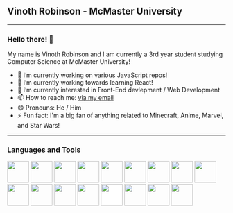 ## Vinoth Robinson - McMaster University
---
### Hello there! 👋

My name is Vinoth Robinson and I am currently a 3rd year student studying Computer Science at McMaster University!

- 🔭 I’m currently working on various JavaScript repos!
- 🌱 I’m currently working towards learning React!
- 🤔 I’m currently interested in Front-End devlepment / Web Development
- 📫 How to reach me: <a href = "mailto: vinothrobinson03@gmail.com">via my email</a>
- 😄 Pronouns: He / Him
- ⚡ Fun fact: I'm a big fan of anything related to Minecraft, Anime, Marvel, and Star Wars!

---

### Languages and Tools
<img style="width:50px; height: 50px;" src="https://cdn.jsdelivr.net/gh/devicons/devicon/icons/html5/html5-original.svg" /> <img style="width:50px; height: 50px;" src="https://cdn.jsdelivr.net/gh/devicons/devicon/icons/css3/css3-original.svg" />
<img style="width:50px; height: 50px;" src="https://cdn.jsdelivr.net/gh/devicons/devicon/icons/javascript/javascript-original.svg" />
<img style="width:50px; height: 50px;" src="https://cdn.jsdelivr.net/gh/devicons/devicon/icons/python/python-original.svg" />
<img style="width:50px; height: 50px;" src="https://cdn.jsdelivr.net/gh/devicons/devicon/icons/java/java-original.svg" />
<img style="width:50px; height: 50px;" src="https://cdn.jsdelivr.net/gh/devicons/devicon/icons/c/c-original.svg" />
<img style="width:50px; height: 50px;" src="https://cdn.jsdelivr.net/gh/devicons/devicon/icons/cplusplus/cplusplus-original.svg" />
<img style="width:50px; height: 50px;" src="https://cdn.jsdelivr.net/gh/devicons/devicon/icons/elm/elm-original.svg" />
<img style="width:50px; height: 50px;" src="https://cdn.jsdelivr.net/gh/devicons/devicon/icons/godot/godot-original.svg" />
<img style="width:50px; height: 50px;" src="https://cdn.jsdelivr.net/gh/devicons/devicon/icons/haskell/haskell-original.svg" />
<img style="width:50px; height: 50px;" src="https://cdn.jsdelivr.net/gh/devicons/devicon/icons/bash/bash-original.svg" />
<img style="width:50px; height: 50px;" src="https://cdn.jsdelivr.net/gh/devicons/devicon/icons/vscode/vscode-original.svg" />
<img style="width:50px; height: 50px;" src="https://cdn.jsdelivr.net/gh/devicons/devicon/icons/nodejs/nodejs-original.svg" />
<img style="width:50px; height: 50px; background-color: white" src="https://cdn.jsdelivr.net/gh/devicons/devicon/icons/github/github-original.svg" />
<img style="width:50px; height: 50px;" src="https://cdn.jsdelivr.net/gh/devicons/devicon/icons/latex/latex-original.svg" />
<img style="width:50px; height: 50px;" src="https://cdn.jsdelivr.net/gh/devicons/devicon/icons/webpack/webpack-original.svg" />
<img style="width:50px; height: 50px;" src="https://cdn.jsdelivr.net/gh/devicons/devicon/icons/opengl/opengl-original.svg" />

<!--
**vinothrobinson/vinothrobinson** is a ✨ _special_ ✨ repository because its `README.md` (this file) appears on your GitHub profile.

Here are some ideas to get you started:

- 🔭 I’m currently working on ...
- 🌱 I’m currently learning ...
- 👯 I’m looking to collaborate on ...
- 🤔 I’m looking for help with ...
- 💬 Ask me about ...
- 📫 How to reach me: ...
- 😄 Pronouns: ...
- ⚡ Fun fact: ...
-->
